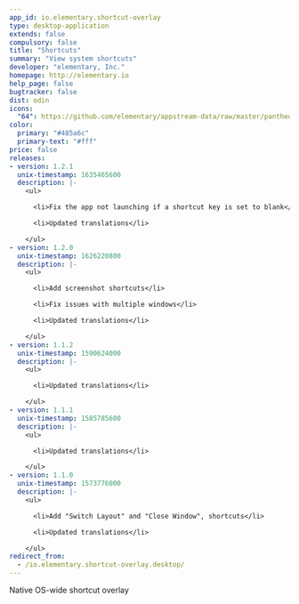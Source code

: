 ```yaml
---
app_id: io.elementary.shortcut-overlay
type: desktop-application
extends: false
compulsory: false
title: "Shortcuts"
summary: "View system shortcuts"
developer: "elementary, Inc."
homepage: http://elementary.io
help_page: false
bugtracker: false
dist: odin
icons:
  "64": https://github.com/elementary/appstream-data/raw/master/pantheon-data/main/icons/64x64/io.elementary.shortcut-overlay_preferences-desktop-keyboard.png
color:
  primary: "#485a6c"
  primary-text: "#fff"
price: false
releases:
- version: 1.2.1
  unix-timestamp: 1635465600
  description: |-
    <ul>

      <li>Fix the app not launching if a shortcut key is set to blank</li>

      <li>Updated translations</li>

    </ul>
- version: 1.2.0
  unix-timestamp: 1626220800
  description: |-
    <ul>

      <li>Add screenshot shortcuts</li>

      <li>Fix issues with multiple windows</li>

      <li>Updated translations</li>

    </ul>
- version: 1.1.2
  unix-timestamp: 1590624000
  description: |-
    <ul>

      <li>Updated translations</li>

    </ul>
- version: 1.1.1
  unix-timestamp: 1585785600
  description: |-
    <ul>

      <li>Updated translations</li>

    </ul>
- version: 1.1.0
  unix-timestamp: 1573776000
  description: |-
    <ul>

      <li>Add "Switch Layout" and "Close Window", shortcuts</li>

      <li>Updated translations</li>

    </ul>
redirect_from:
  - /io.elementary.shortcut-overlay.desktop/
---
```


<p>Native OS-wide shortcut overlay</p>